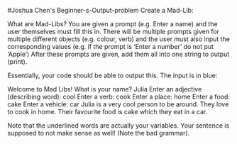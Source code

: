 #Joshua Chen's Beginner-s-Output-problem
Create a Mad-Lib:

What are Mad-Libs?
You are given a prompt (e.g. Enter a name) and the user themselves must fill this in. 
There will be multiple prompts given for multiple different objects (e.g. colour, verb) and the user must also input the corresponding values (e.g. if the prompt is ‘Enter a number’ do not put ‘Apple’) 
After these prompts are given, add them all into one string to output (print). 

Essentially, your code should be able to output this. The input is in blue: 

Welcome to Mad Libs!
What is your name? Julia
Enter an adjective (describing word): cool
Enter a verb: cook
Enter a place: home
Enter a food: cake
Enter a vehicle: car
Julia is a very cool person to be around. They love to cook in home. Their favourite food is cake which they eat in a car. 

Note that the underlined words are actually your variables. Your sentence is supposed to not make sense as well! (Note the bad grammar). 
